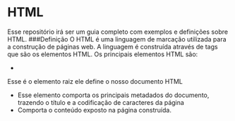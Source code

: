 # HTML
Esse repositório irá ser um guia completo com exemplos e definições sobre HTML.
###Definição
  O HTML é uma linguagem de marcação utilizada para a construção de páginas web.
  A linguagem é construída através de tags que são os elementos HTML. Os principais elementos HTML são:
-  <html></html>
  Esse é o elemento raiz ele define o nosso documento HTML
- <head></head>
  Esse elemento comporta os principais metadados do documento, trazendo o título e a codificação de caracteres da página
- <body></body>
  Comporta o conteúdo exposto na página construída.
  
